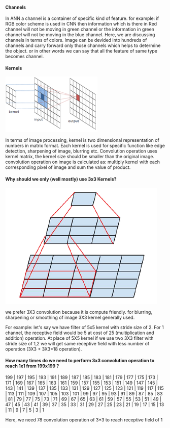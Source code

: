 #### Channels

In ANN a channel is a container of specific kind of feature. for example: if RGB color scheme is used in CNN then information which is there in Red channel will not be moving in green channel or the information in green channel will not be moving in the blue channel. Here, we are discussing channels in terms of colors. Image can be devided into hundreds of channels and carry forward only those channels which helps to determine the object. or in other words we can say that all the feature of same type becomes channel.


#### Kernels

![kernel](https://github.com/bomila/eip3/blob/master/image_kernel.png)

In terms of image processing, kernel is two dimensional representation of numbers in matrix format. Each kernel is used for specific function like edge detection, sharpening of image, blurring etc. Convolution operation uses kernel matrix, the kernel size should be smaller than the original image. convolution operation on image is calculated as: multiply kernel with each corresponding pixel of image and sum the value of product. 


#### Why should we only (well mostly) use 3x3 Kernels?

![3X3 Convolution](https://github.com/bomila/eip3/blob/master/3X3%20Convolution.png)

we prefer 3X3 convolution because it is compute friendly. for blurring, sharpening or smoothing of image 3X3 kernel generally used. 

For example: let's say we have filter of 5x5 kernel with stride size of 2. For 1 channel, the receptive field would be 5 at cost of 25 (multiplication and addition) operation. At place of 5X5 kernel if we use two 3X3 filter  with stride size of 1,2 we will get same receptive field with less number of operation (3X3 + 3X3=18 operation).




#### How many times do we need to perform 3x3 convolution operation to reach 1x1 from 199x199 ?

199 | 197 | 195 | 193 | 191 | 189 | 187 | 185 | 183 | 181 | 179 | 177 | 175 | 173 | 171 | 169 | 167 | 165 | 163 | 161 | 159 |
157 | 155 | 153 | 151 | 149 | 147 | 145 | 143 | 141 | 139 | 137 | 135 | 133 | 131 | 129 | 127 | 125 | 123 | 121 | 119 | 117 |
115 | 113 | 111 | 109 | 107 | 105 | 103 | 101 | 99  | 97  | 95  | 93  | 91  | 89  | 87  | 85  | 83  | 81  | 79  | 77  | 75  |
73  | 71  | 69  | 67  | 65  | 63  | 61  | 59  | 57  | 55  | 53  | 51  | 49  | 47  | 45  | 43  | 41  | 39  | 37  | 35  | 33  |
31  | 29  | 27  | 25  | 23  | 21  | 19  | 17  | 15  | 13  | 11  | 9   |  7  | 5   |  3  |  1

Here, we need 78 convolution operation of 3*3 to reach receptive field of 1

